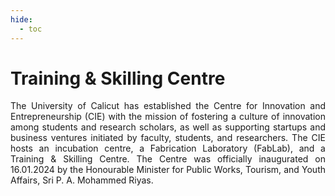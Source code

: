 ```yaml
---
hide:
  - toc
---
```





# Training & Skilling Centre

<div style="text-align: justify;">
The University of Calicut has established the Centre for Innovation and Entrepreneurship (CIE) with the mission 
of fostering a culture of innovation among students and research scholars, as well as supporting startups and 
business ventures initiated by faculty, students, and researchers. The CIE hosts an incubation centre, 
a Fabrication Laboratory (FabLab), and a Training & Skilling Centre. The Centre was officially inaugurated 
on 16.01.2024 by the Honourable Minister for Public Works, Tourism, and Youth Affairs, Sri P. A. Mohammed Riyas.


</div>

